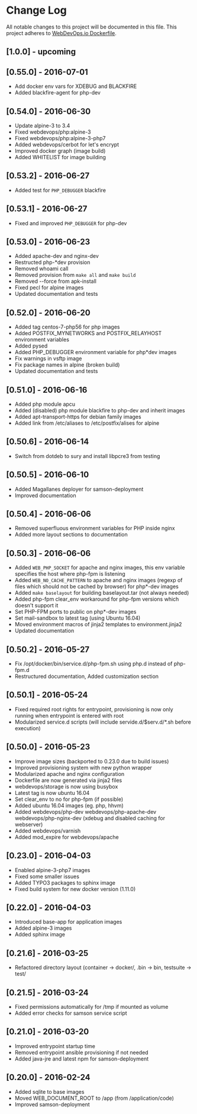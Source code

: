 # Change Log
All notable changes to this project will be documented in this file.
This project adheres to [WebDevOps.io Dockerfile](https://github.com/webdevops/Dockerfile).

## [1.0.0] - upcoming

## [0.55.0] - 2016-07-01
- Add docker env vars for XDEBUG and BLACKFIRE
- Added blackfire-agent for php-dev

## [0.54.0] - 2016-06-30
- Update alpine-3 to 3.4
- Fixed webdevops/php:alpine-3
- Fixed webdevops/php:alpine-3-php7
- Added webdevops/cerbot for let's encrypt
- Improved docker graph (image build)
- Added WHITELIST for image building

## [0.53.2] - 2016-06-27
- Added test for `PHP_DEBUGGER` blackfire

## [0.53.1] - 2016-06-27
- Fixed and improved `PHP_DEBUGGER` for php-dev

## [0.53.0] - 2016-06-23
- Added apache-dev and nginx-dev
- Restructed php-*dev provision
- Removed whoami call
- Removed provision from `make all` and `make build` 
- Removed --force from apk-install
- Fixed pecl for alpine images
- Updated documentation and tests 

## [0.52.0] - 2016-06-20
- Added tag centos-7-php56 for php images
- Added POSTFIX_MYNETWORKS and POSTFIX_RELAYHOST environment variables
- Added pysed
- Added PHP_DEBUGGER environment variable for php*dev images
- Fix warnings in vsftp image
- Fix package names in alpine (broken build)
- Updated documentation and tests

## [0.51.0] - 2016-06-16
- Added php module apcu
- Added (disabled) php module blackfire to php-dev and inherit images
- Added apt-transport-https for debian family images
- Added link from /etc/aliases to /etc/postfix/alises for alpine

## [0.50.6] - 2016-06-14
- Switch from dotdeb to sury and install libpcre3 from testing

## [0.50.5] - 2016-06-10
- Added Magallanes deployer for samson-deployment
- Improved documentation

## [0.50.4] - 2016-06-06
- Removed superfluous environment variables for PHP inside nginx
- Added more layout sections to documentation


## [0.50.3] - 2016-06-06
- Added `WEB_PHP_SOCKET` for apache and nginx images, this env variable specifies the host where php-fpm is listening
- Added `WEB_NO_CACHE_PATTERN` to apache and nginx images (regexp of files which should not be cached by browser) for php*-dev images
- Added `make baselayout` for building baselayout.tar (not always needed)
- Added php-fpm clear_env workaround for php-fpm versions which doesn't support it
- Set PHP-FPM ports to public on php*-dev images
- Set mail-sandbox to latest tag (using Ubuntu 16.04)
- Moved environment macros of jinja2 templates to environment.jinja2
- Updated documentation

## [0.50.2] - 2016-05-27
- Fix /opt/docker/bin/service.d/php-fpm.sh using php.d instead of php-fpm.d
- Restructured documentation, Added customization section

## [0.50.1] - 2016-05-24
- Fixed required root rights for entrypoint, provisioning is now only running when entrypoint is entered with root
- Modularized service.d scripts (will include servide.d/$serv.d/*.sh before execution)

## [0.50.0] - 2016-05-23
- Improve image sizes (backported to 0.23.0 due to build issues)
- Improved provisioning system with new python wrapper
- Modularized apache and nginx configuration
- Dockerfile are now generated via jinja2 files
- webdevops/storage is now using busybox
- Latest tag is now ubuntu 16.04
- Set clear_env to no for php-fpm (if possible)
- Added ubuntu 16.04 images (eg. php, hhvm)
- Added webdevops/php-dev webdevops/php-apache-dev webdevops/php-nginx-dev (xdebug and disabled caching for webserver) 
- Added webdevops/varnish
- Added mod_expire for webdevops/apache

## [0.23.0] - 2016-04-03
- Enabled alpine-3-php7 images
- Fixed some smaller issues
- Added TYPO3 packages to sphinx image
- Fixed build system for new docker version (1.11.0)

## [0.22.0] - 2016-04-03
- Introduced base-app for application images
- Added alpine-3 images
- Added sphinx image

## [0.21.6] - 2016-03-25
- Refactored directory layout (container -> docker/, .bin -> bin, testsuite -> test/

## [0.21.5] - 2016-03-24
- Fixed permissions automatically for /tmp if mounted as volume
- Added error checks for samson service script

## [0.21.0] - 2016-03-20
- Improved entrypoint startup time
- Removed entrypoint ansible provisioning if not needed
- Added java-jre and latest npm for samson-deployment


## [0.20.0] - 2016-02-24
- Added sqlite to base images
- Moved WEB_DOCUMENT_ROOT to /app (from /application/code) 
- Improved samson-deployment
